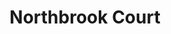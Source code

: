 ---
title: "Northbrook Court"
url: /northbrook/northbrook-court-lake-cook-road/
shop: Einkaufszentrum
---